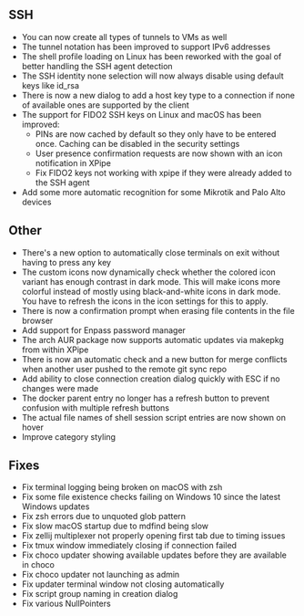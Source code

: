 ## SSH

- You can now create all types of tunnels to VMs as well
- The tunnel notation has been improved to support IPv6 addresses
- The shell profile loading on Linux has been reworked with the goal of better handling the SSH agent detection
- The SSH identity none selection will now always disable using default keys like id_rsa
- There is now a new dialog to add a host key type to a connection if none of available ones are supported by the client
- The support for FIDO2 SSH keys on Linux and macOS has been improved:
  - PINs are now cached by default so they only have to be entered once. Caching can be disabled in the security settings
  - User presence confirmation requests are now shown with an icon notification in XPipe
  - Fix FIDO2 keys not working with xpipe if they were already added to the SSH agent
- Add some more automatic recognition for some Mikrotik and Palo Alto devices

## Other

- There's a new option to automatically close terminals on exit without having to press any key
- The custom icons now dynamically check whether the colored icon variant has enough contrast in dark mode.
  This will make icons more colorful instead of mostly using black-and-white icons in dark mode.
  You have to refresh the icons in the icon settings for this to apply.
- There is now a confirmation prompt when erasing file contents in the file browser
- Add support for Enpass password manager
- The arch AUR package now supports automatic updates via makepkg from within XPipe 
- There is now an automatic check and a new button for merge conflicts when
  another user pushed to the remote git sync repo
- Add ability to close connection creation dialog quickly with ESC if no changes were made
- The docker parent entry no longer has a refresh button to prevent confusion with multiple refresh buttons
- The actual file names of shell session script entries are now shown on hover
- Improve category styling

## Fixes

- Fix terminal logging being broken on macOS with zsh
- Fix some file existence checks failing on Windows 10 since the latest Windows updates
- Fix zsh errors due to unquoted glob pattern
- Fix slow macOS startup due to mdfind being slow
- Fix zellij multiplexer not properly opening first tab due to timing issues
- Fix tmux window immediately closing if connection failed
- Fix choco updater showing available updates before they are available in choco
- Fix choco updater not launching as admin
- Fix updater terminal window not closing automatically
- Fix script group naming in creation dialog
- Fix various NullPointers

